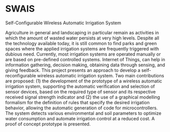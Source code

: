 # SWAIS
Self-Configurable Wireless Automatic Irrigation System

Agriculture in general and landscaping in particular remain as activities in which the amount of wasted water persists at very high levels. Despite all the technology available today, it is still common to find parks and green spaces where the applied irrigation systems are frequently triggered with dubious need.
Currently, most irrigation systems are operated manually or are based on pre-defined controlled systems. Internet of Things, can help in information gathering, decision making, obtaining data through sensing, and giving feedback. This project presents an approach to develop a self-reconfigurable wireless automatic irrigation system. Two main contributions are proposed: (1) the development of the prototype of a wireless automatic irrigation system, supporting the automatic verification and selection of sensor devices, based on the required type of sensor and its respective received signal strength indicator and (2) the use of a graphical modelling formalism for the definition of rules that specify the desired irrigation behavior, allowing the automatic generation of code for microcontrollers.
The system detects various environmental and soil parameters to optimize water consumption and automate irrigation control at a reduced cost. A proof of concept prototype is presented.
